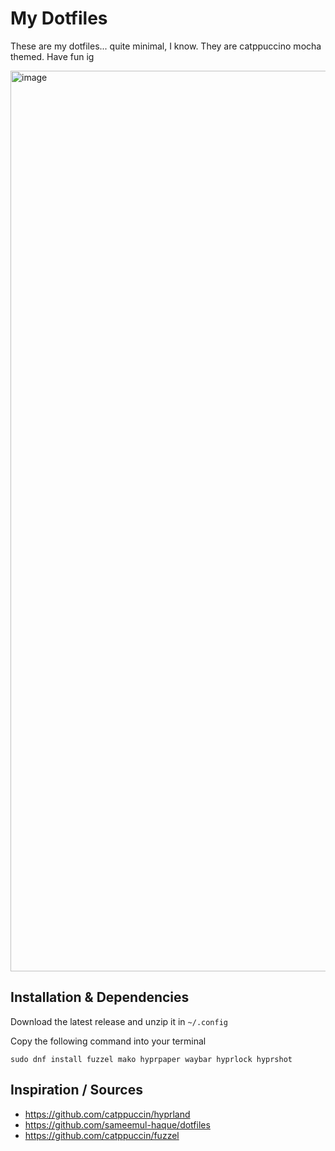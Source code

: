 # My Dotfiles
These are my dotfiles... quite minimal, I know. They are catppuccino mocha themed. Have fun ig

<img width="2558" height="1441" alt="image" src="https://github.com/user-attachments/assets/edf8b2aa-c9e3-42b1-92bd-ded344378246" />

## Installation & Dependencies

Download the latest release and unzip it in ``~/.config``

Copy the following command into your terminal
```
sudo dnf install fuzzel mako hyprpaper waybar hyprlock hyprshot
```

## Inspiration / Sources
- https://github.com/catppuccin/hyprland
- https://github.com/sameemul-haque/dotfiles
- https://github.com/catppuccin/fuzzel
